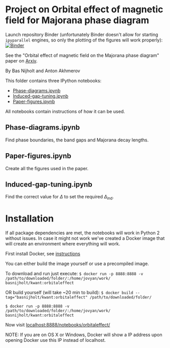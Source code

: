 # Project on Orbital effect of magnetic field for Majorana phase diagram
Launch repository Binder (unfortunately Binder doesn't allow for starting `ipyparallel` engines, so only the plotting of the figures will work properly):
[![Binder](http://mybinder.org/badge.svg)](http://mybinder.org/repo/basnijholt/orbitalfield)

See the "Orbital effect of magnetic field on the Majorana phase diagram" paper on [Arxiv](http://arxiv.org/abs/1509.02675).

By Bas Nijholt and Anton Akhmerov


This folder contains three IPython notebooks:
* [Phase-diagrams.ipynb](https://github.com/basnijholt/orbitalfield/blob/master/Phase-diagrams.ipynb)
* [Induced-gap-tuning.ipynb](https://github.com/basnijholt/orbitalfield/blob/master/Induced-gap-tuning.ipynb)
* [Paper-figures.ipynb](https://github.com/basnijholt/orbitalfield/blob/master/Paper-figures.ipynb)

All notebooks contain instructions of how it can be used.

## Phase-diagrams.ipynb
Find phase boundaries, the band gaps and Majorana decay lengths.

## Paper-figures.ipynb
Create all the figures used in the paper.

## Induced-gap-tuning.ipynb
Find the correct value for $\Delta$ to set the required $\Delta_\textrm{ind}$.


# Installation
If all package dependencies are met, the notebooks will work in Python 2 without
issues. In case it might not work we've created a Docker image that will create
an environment where everything will work.

First install Docker, see [instructions](https://docs.docker.com/installation/)

You can either build the image yourself or use a precompiled image.

To download and run just execute:
`$ docker run -p 8888:8888 -v /path/to/downloaded/folder/:/home/jovyan/work/ basnijholt/kwant:orbitaleffect`

OR build yourself (will take ~20 min to build):
`$ docker build --tag="basnijholt/kwant:orbitaleffect" /path/to/downloaded/folder/`

`$ docker run -p 8888:8888 -v /path/to/downloaded/folder/:/home/jovyan/work/ basnijholt/kwant:orbitaleffect`

Now visit [localhost:8888/notebooks/orbitaleffect/](http://localhost:8888/notebooks/orbitaleffect/)

NOTE: If you are on OS X or Windows, Docker will show a IP address upon opening Docker
use this IP instead of localhost.
